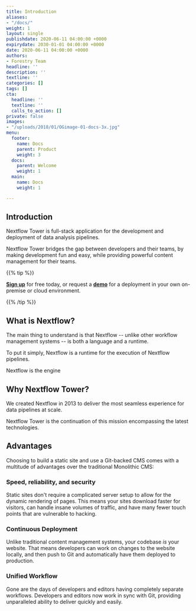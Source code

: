 ```yaml
---
title: Introduction
aliases:
- "/docs/"
weight: 1
layout: single
publishdate: 2020-06-11 04:00:00 +0000
expirydate: 2030-01-01 04:00:00 +0000
date: 2020-06-11 04:00:00 +0000
authors:
- Forestry Team
headline: ''
description: ''
textline: ''
categories: []
tags: []
cta:
  headline: ''
  textline: ''
  calls_to_action: []
private: false
images:
- "/uploads/2018/01/OGimage-01-docs-3x.jpg"
menu:
  footer:
    name: Docs
    parent: Product
    weight: 3
  docs:
    parent: Welcome
    weight: 1
  main:
    name: Docs
    weight: 1

---
```


## Introduction

Nextflow Tower is full-stack application for the development and deployment of data analysis
pipelines.

Nextflow Tower bridges the gap between developers and their teams, by making development fun and easy, while providing powerful content management for their teams.

{{% tip %}}

[**Sign up**](https://tower.nf "Nextflow Tower") for free today, or request a [**demo**](https://seqera.io/demo "Nextflow Tower Demo") for a deployment in your own on-premise or cloud environment.

{{% /tip %}}

## What is Nextflow?

The main thing to understand is that Nextflow -- unlike other workflow management systems -- is both a language and a runtime.

To put it simply, Nextflow is a runtime for the execution of Nextflow pipelines.

Nextflow is the engine


## Why Nextflow Tower?

We created Nextflow in 2013 to deliver the most seamless experience for data pipelines at scale.

Nextflow Tower is the continuation of this mission encompassing the latest technologies.

## Advantages

Choosing to build a static site and use a Git-backed CMS comes with a multitude of advantages over the traditional Monolithic CMS:

### Speed, reliability, and security

Static sites don't require a complicated server setup to allow for the dynamic rendering of pages. This means your sites download faster for visitors, can handle insane volumes of traffic, and have many fewer touch points that are vulnerable to hacking.

### Continuous Deployment

Unlike traditional content management systems, your codebase _is_ your website. That means developers can work on changes to the website locally, and then push to Git and automatically have them deployed to production.

### Unified Workflow

Gone are the days of developers and editors having completely separate workflows. Developers and editors now work in sync with Git, providing unparalleled ability to deliver quickly and easily.
